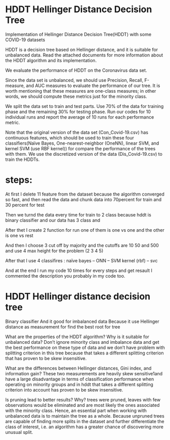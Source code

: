 # HDDT Hellinger Distance Decision Tree
Implementation of Hellinger Distance Decision Tree(HDDT) with some COVID-19 datasets


HDDT is a decision tree based on Hellinger distance, and it is suitable for unbalanced data.
Read the attached documents for more information about the HDDT algorithm and its implementation.

We evaluate the performance of HDDT on the Coronavirus data set.

Since the data set is unbalanced, we should use Precision, Recall, F-measure, and AUC measures to evaluate the performance of our tree. It is worth mentioning that these measures are one-class measures; in other words, we should compute these metrics just for the minority class.

We split the data set to train and test parts. Use 70% of the data for training phase and the remaining 30% for testing phase. Run our codes for 10 individual runs and report the average of 10 runs for each performance metric.

Note that the original version of the data set (Con_Covid-19.csv) has continuous features, which should be used to train these four classifiers(Naïve Bayes, One-nearest-neighbor (OneNN), linear SVM, and kernel SVM (use RBF kernel)) for compare the performance of the trees with them. We use the discretized version of the data (Dis_Covid-19.csv) to train the HDDTs.

# steps:

At first I delete 11 feature from the dataset because the algorithm converged so fast, and then read the data and chunk data into 70percent for train and 30 percent for test

Then we turnd the data every time for train to 2 class because hddt is binary classifier and our data has 3 class and 

After thet I create 2 function for run one of them is one vs one and the other is one vs rest

And then I choose 3 cut off by majority and the cutoffs are 10 50 and 500 and use 4 max height for the problem (2 3 4 5)

After that I use 4 classifires : naïve bayes – ONN – SVM kernel (rbf) – svc

And at the end I run my code 10 times for every steps and get resault
I commented the description you probably in my code too.

# HDDT Hellinger distance decision tree
Binary classifier 
And it good for imbalanced data
Because it use Hellinger distance as measurement for find the best root for tree

What are the properties of the HDDT algorithm? Why is it suitable for unbalanced data?
Don’t ignore minority class and imbalance data and get the best performance on these type of data and we don’t have problem with splitting criterion in this tree because that takes a different splitting criterion that has proven to be skew insensitive.

What are the differences between Hellinger distances, Gini index, and information gain? 
These two measurements are heavily skew sensitive1and have a large disadvantage in terms of classification performance when operating on minority groups  and in hddt that takes a different splitting criterion into account has proven to be skew insensitive.

Is pruning lead to better results? Why?
trees were pruned, leaves with few observations would be eliminated and are most likely the ones associated with the minority class. Hence, an essential part when working with unbalanced data is to maintain the tree as a whole. Because unpruned trees are capable of finding more splits in the dataset and further differentiate the class of interest, i.e. an algorithm has a greater chance of discovering more unusual split.


